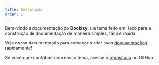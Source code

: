 ```yaml
---
title: Introdução
order: 1
---
```


Bem-vindo a documentação do **Dockizy**, um tema feito em Hexo para a construção de documentação de maneira simples, fácil e rápida.  

Veja nossa documentação para começar a criar suas [documentações](https://www.felipegs.com/dockizy-docs/) rapidamente!

Se você quer contribuir com nosso tema, acesse o [repositório](https://github.com/felipegs07/dockizy) no GitHub.

